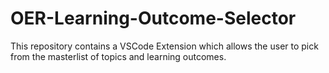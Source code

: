 # OER-Learning-Outcome-Selector
This repository contains a VSCode Extension which allows the user to pick from the masterlist of topics and learning outcomes.
